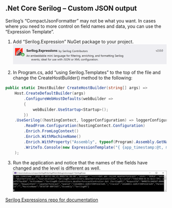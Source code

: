 

## .Net Core Serilog – Custom JSON output

Serilog’s “CompactJsonFormatter” may not be what you want. In cases where you need to more control on field names and data, you can use the “Expression Template”.

1.	Add “Serilog.Expression” NuGet package to your project.
   ![Image alt text](Images/NuGet-Serilog-Expressions.png?raw=true)
   
2.	In Program.cs, add “using Serilog.Templates” to the top of the file and change the  CreateHostBuilder() method to the following:
  ```C#
  public static IHostBuilder CreateHostBuilder(string[] args) =>
      Host.CreateDefaultBuilder(args)
          .ConfigureWebHostDefaults(webBuilder =>
          {
              webBuilder.UseStartup<Startup>();
          })
      .UseSerilog((hostingContect, loggerConfiguration) => loggerConfiguration
          .ReadFrom.Configuration(hostingContect.Configuration)
          .Enrich.FromLogContext()
          .Enrich.WithMachineName()
          .Enrich.WithProperty("Assembly", typeof(Program).Assembly.GetName().Name)
          .WriteTo.Console(new ExpressionTemplate("{ {app_timestamp:@t, message:@m, rendering:@r, level:if @l = 'Debug' then 'DEBUG' else if @l = 'Warning' then 'WARN' else if @l = 'Error' then 'ERR' else if @l = 'Fatal' then 'FTL' else @l, exception:@x, ..@p} }\n"))
      );
  ```
3.	Run the application and notice that the names of the fields have changed and the level is different as well. 
   ![Image alt text](Images/Console-Serilog-Expression.png?raw=true)
 
[Serilog Expressions repo for documentation](https://github.com/serilog/serilog-expressions)
